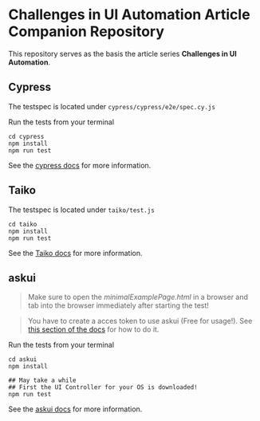 # Challenges in UI Automation Article Companion Repository
This repository serves as the basis the article series **Challenges in UI Automation**.

## Cypress

The testspec is located under `cypress/cypress/e2e/spec.cy.js`

Run the tests from your terminal

```shell
cd cypress
npm install
npm run test
```

See the [cypress docs](https://docs.cypress.io/) for more information.

## Taiko

The testspec is located under `taiko/test.js`

```shell
cd taiko
npm install
npm run test
```

See the [Taiko docs](https://docs.taiko.dev/) for more information.

## askui

> Make sure to open the _minimalExamplePage.html_ in a browser and tab into the browser immediately after starting the test!

> You have to create a acces token to use askui (Free for usage!). See [this section of the docs](https://docs.askui.com/docs/general/Getting%20Started/getting-started#access-token) for how to do it.

Run the tests from your terminal

```shell
cd askui
npm install

## May take a while
## First the UI Controller for your OS is downloaded!
npm run test
```

See the [askui docs](https://docs.askui.com/) for more information.
